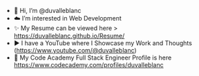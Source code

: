- 👋 Hi, I’m @duvalleblanc
- ☁️ I’m interested in Web Development
- ✨ My Resume can be viewed here > https://duvalleblanc.github.io/Resume/
- ▶️ I have a YouTube where I Showcase my Work and Thoughts (https://www.youtube.com/@duvalleblanc)
- 🤝 My Code Academy Full Stack Engineer Profile is here https://www.codecademy.com/profiles/duvalleblanc

<!---
leblancduval/leblancduval is a ✨ special ✨ repository because its `README.md` (this file) appears on your GitHub profile.
You can click the Preview link to take a look at your changes.
--->
